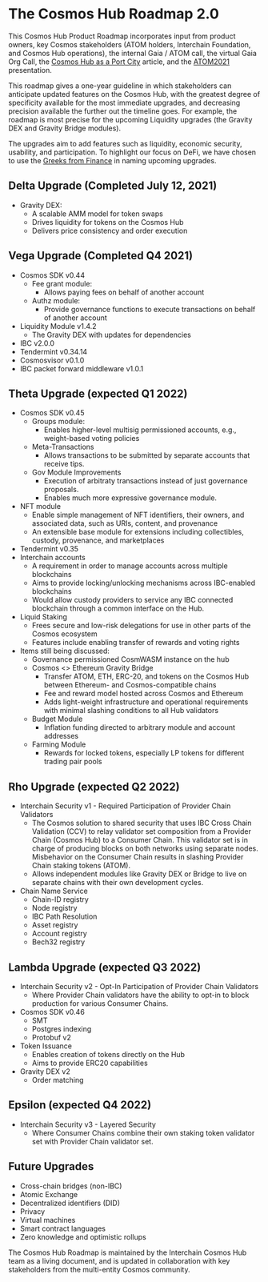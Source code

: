 # The Cosmos Hub Roadmap 2.0

This Cosmos Hub Product Roadmap incorporates input from product owners, key Cosmos stakeholders (ATOM holders, Interchain Foundation, and Cosmos Hub operations), the internal Gaia / ATOM call, the virtual Gaia Org Call, the [Cosmos Hub as a Port City](https://blog.cosmos.network/the-cosmos-hub-is-a-port-city-5b7f2d28debf) article, and the [ATOM2021](https://github.com/cosmosdevs/atom2021) presentation.

This roadmap gives a one-year guideline in which stakeholders can anticipate updated features on the Cosmos Hub, with the greatest degree of specificity available for the most immediate upgrades, and decreasing precision available the further out the timeline goes. For example, the roadmap is most precise for the upcoming Liquidity upgrades (the Gravity DEX and Gravity Bridge modules).

The upgrades aim to add features such as liquidity, economic security, usability, and participation. To highlight our focus on DeFi, we have chosen to use the [Greeks from Finance](https://en.wikipedia.org/wiki/Greeks_(finance)) in naming upcoming upgrades.

## Delta Upgrade (Completed July 12, 2021)

- Gravity DEX:
  - A scalable AMM model for token swaps
  - Drives liquidity for tokens on the Cosmos Hub
  - Delivers price consistency and order execution

## Vega Upgrade (Completed Q4 2021)

 - Cosmos SDK v0.44
   - Fee grant module:
      - Allows paying fees on behalf of another account
   - Authz module:
      - Provide governance functions to execute transactions on behalf of another account
- Liquidity Module v1.4.2
  -  The Gravity DEX with updates for dependencies
 - IBC v2.0.0
 - Tendermint v0.34.14
 - Cosmosvisor v0.1.0
 - IBC packet forward middleware v1.0.1

## Theta Upgrade (expected Q1 2022)

- Cosmos SDK v0.45
  - Groups module:
    - Enables higher-level multisig permissioned accounts, e.g., weight-based voting policies
  - Meta-Transactions
    - Allows transactions to be submitted by separate accounts that receive tips.
  - Gov Module Improvements
    - Execution of arbitraty transactions instead of just governance proposals.
    - Enables much more expressive governance module.
- NFT module
  - Enable simple management of NFT identifiers, their owners, and associated data, such as URIs, content, and provenance
  - An extensible base module for extensions including collectibles, custody, provenance, and marketplaces
- Tendermint v0.35
- Interchain accounts
  - A requirement in order to manage accounts across multiple blockchains
  - Aims to provide locking/unlocking mechanisms across IBC-enabled blockchains
  - Would allow custody providers to service any IBC connected blockchain through a common interface on the Hub.
- Liquid Staking
  - Frees secure and low-risk delegations for use in other parts of the Cosmos ecosystem
  - Features include enabling transfer of rewards and voting rights
- Items still being discussed:
  - Governance permissioned CosmWASM instance on the hub
  - Cosmos <> Ethereum Gravity Bridge
    - Transfer ATOM, ETH, ERC-20, and tokens on the Cosmos Hub between Ethereum- and Cosmos-compatible chains  
    - Fee and reward model hosted across Cosmos and Ethereum
    - Adds light-weight infrastructure and operational requirements with minimal slashing conditions to all Hub validators
  - Budget Module
    - Inflation funding directed to arbitrary module and account addresses
  - Farming Module
    - Rewards for locked tokens, especially LP tokens for different trading pair pools

## Rho Upgrade (expected Q2 2022)

- Interchain Security v1 - Required Participation of Provider Chain Validators
  - The Cosmos solution to shared security that uses IBC Cross Chain Validation (CCV) to relay validator set composition from a Provider Chain (Cosmos Hub) to a Consumer Chain. This validator set is in charge of producing blocks on both networks using separate nodes. Misbehavior on the Consumer Chain results in slashing Provider Chain staking tokens (ATOM).
  - Allows independent modules like Gravity DEX or Bridge to live on separate chains with their own development cycles.
- Chain Name Service
  -  Chain-ID registry
    - Node registry
    - IBC Path Resolution
  -  Asset registry
  -  Account registry
  -  Bech32 registry


## Lambda Upgrade (expected Q3 2022)

- Interchain Security v2 - Opt-In Participation of Provider Chain Validators
  - Where Provider Chain validators have the ability to opt-in to block production for various Consumer Chains.
- Cosmos SDK v0.46
  - SMT
  - Postgres indexing
  - Protobuf v2
- Token Issuance
  - Enables creation of tokens directly on the Hub
  - Aims to provide ERC20 capabilities
- Gravity DEX v2
  - Order matching

## Epsilon (expected Q4 2022)

- Interchain Security v3 - Layered Security
  - Where Consumer Chains combine their own staking token validator set with Provider Chain validator set.

## Future Upgrades

- Cross-chain bridges (non-IBC)
- Atomic Exchange
- Decentralized identifiers (DID)
- Privacy
- Virtual machines
- Smart contract languages
- Zero knowledge and optimistic rollups

The Cosmos Hub Roadmap is maintained by the Interchain Cosmos Hub team as a living document, and is updated in collaboration with key stakeholders from the multi-entity Cosmos community. 
